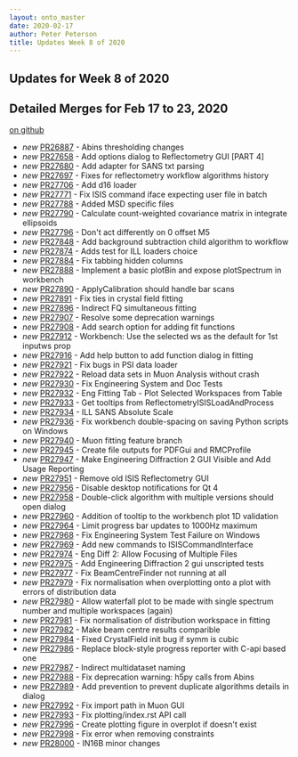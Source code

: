 ```yaml
---
layout: onto_master
date: 2020-02-17
author: Peter Peterson
title: Updates Week 8 of 2020
---
```

Updates for Week 8 of 2020
--------------------------

Detailed Merges for Feb 17 to 23, 2020
--------------------------------------
[on github](https://github.com/mantidproject/mantid/pulls?q=is%3Apr+merged%3A2020-02-18..2020-02-23)

* *new* [PR26887](https://github.com/mantidproject/mantid/pull/26887) - Abins thresholding changes
* *new* [PR27658](https://github.com/mantidproject/mantid/pull/27658) - Add options dialog to Reflectometry GUI [PART 4]
* *new* [PR27680](https://github.com/mantidproject/mantid/pull/27680) - Add adapter for SANS txt parsing
* *new* [PR27697](https://github.com/mantidproject/mantid/pull/27697) - Fixes for reflectometry workflow algorithms history
* *new* [PR27706](https://github.com/mantidproject/mantid/pull/27706) - Add d16 loader
* *new* [PR27771](https://github.com/mantidproject/mantid/pull/27771) - Fix ISIS command iface expecting user file in batch
* *new* [PR27788](https://github.com/mantidproject/mantid/pull/27788) - Added MSD specific files
* *new* [PR27790](https://github.com/mantidproject/mantid/pull/27790) - Calculate count-weighted covariance matrix in integrate ellipsoids
* *new* [PR27796](https://github.com/mantidproject/mantid/pull/27796) - Don't act differently on 0 offset M5
* *new* [PR27848](https://github.com/mantidproject/mantid/pull/27848) - Add background subtraction child algorithm to workflow
* *new* [PR27874](https://github.com/mantidproject/mantid/pull/27874) - Adds test for ILL loaders choice
* *new* [PR27884](https://github.com/mantidproject/mantid/pull/27884) - Fix tabbing hidden columns
* *new* [PR27888](https://github.com/mantidproject/mantid/pull/27888) - Implement a basic plotBin and expose plotSpectrum in workbench
* *new* [PR27890](https://github.com/mantidproject/mantid/pull/27890) - ApplyCalibration should handle bar scans
* *new* [PR27891](https://github.com/mantidproject/mantid/pull/27891) - Fix ties in crystal field fitting
* *new* [PR27896](https://github.com/mantidproject/mantid/pull/27896) - Indirect FQ simultaneous fitting
* *new* [PR27907](https://github.com/mantidproject/mantid/pull/27907) - Resolve some deprecation warnings
* *new* [PR27908](https://github.com/mantidproject/mantid/pull/27908) - Add search option for adding fit functions
* *new* [PR27912](https://github.com/mantidproject/mantid/pull/27912) - Workbench: Use the selected ws as the default for 1st inputws prop
* *new* [PR27916](https://github.com/mantidproject/mantid/pull/27916) - Add help button to add function dialog in fitting
* *new* [PR27921](https://github.com/mantidproject/mantid/pull/27921) - Fix bugs in PSI data loader
* *new* [PR27922](https://github.com/mantidproject/mantid/pull/27922) - Reload data sets in Muon Analysis without crash
* *new* [PR27930](https://github.com/mantidproject/mantid/pull/27930) - Fix Engineering System and Doc Tests
* *new* [PR27932](https://github.com/mantidproject/mantid/pull/27932) - Eng Fitting Tab - Plot Selected Workspaces from Table
* *new* [PR27933](https://github.com/mantidproject/mantid/pull/27933) - Get tooltips from ReflectometryISISLoadAndProcess
* *new* [PR27934](https://github.com/mantidproject/mantid/pull/27934) - ILL SANS Absolute Scale
* *new* [PR27936](https://github.com/mantidproject/mantid/pull/27936) - Fix workbench double-spacing on saving Python scripts on Windows
* *new* [PR27940](https://github.com/mantidproject/mantid/pull/27940) - Muon fitting feature branch
* *new* [PR27945](https://github.com/mantidproject/mantid/pull/27945) - Create file outputs for PDFGui and RMCProfile
* *new* [PR27947](https://github.com/mantidproject/mantid/pull/27947) - Make Engineering Diffraction 2 GUI Visible and Add Usage Reporting
* *new* [PR27951](https://github.com/mantidproject/mantid/pull/27951) - Remove old ISIS Reflectometry GUI
* *new* [PR27956](https://github.com/mantidproject/mantid/pull/27956) - Disable desktop notifications for Qt 4
* *new* [PR27958](https://github.com/mantidproject/mantid/pull/27958) - Double-click algorithm with multiple versions should open dialog
* *new* [PR27960](https://github.com/mantidproject/mantid/pull/27960) - Addition of tooltip to the workbench plot 1D validation
* *new* [PR27964](https://github.com/mantidproject/mantid/pull/27964) - Limit progress bar updates to 1000Hz maximum
* *new* [PR27968](https://github.com/mantidproject/mantid/pull/27968) - Fix Engineering System Test Failure on Windows
* *new* [PR27969](https://github.com/mantidproject/mantid/pull/27969) - Add new commands to ISISCommandInterface
* *new* [PR27974](https://github.com/mantidproject/mantid/pull/27974) - Eng Diff 2: Allow Focusing of Multiple Files
* *new* [PR27975](https://github.com/mantidproject/mantid/pull/27975) - Add Engineering Diffraction 2 gui unscripted tests
* *new* [PR27977](https://github.com/mantidproject/mantid/pull/27977) - Fix BeamCentreFinder not running at all
* *new* [PR27979](https://github.com/mantidproject/mantid/pull/27979) - Fix normalisation when overplotting onto a plot with errors of distribution data
* *new* [PR27980](https://github.com/mantidproject/mantid/pull/27980) - Allow waterfall plot to be made with single spectrum number and multiple workspaces (again)
* *new* [PR27981](https://github.com/mantidproject/mantid/pull/27981) - Fix normalisation of distribution workspace in fitting
* *new* [PR27982](https://github.com/mantidproject/mantid/pull/27982) - Make beam centre results comparible
* *new* [PR27984](https://github.com/mantidproject/mantid/pull/27984) - Fixed CrystalField init bug if symm is cubic
* *new* [PR27986](https://github.com/mantidproject/mantid/pull/27986) - Replace block-style progress reporter with C-api based one
* *new* [PR27987](https://github.com/mantidproject/mantid/pull/27987) - Indirect multidataset naming
* *new* [PR27988](https://github.com/mantidproject/mantid/pull/27988) - Fix deprecation warning: h5py calls from Abins
* *new* [PR27989](https://github.com/mantidproject/mantid/pull/27989) - Add prevention to prevent duplicate algorithms details in dialog
* *new* [PR27992](https://github.com/mantidproject/mantid/pull/27992) - Fix import path in Muon GUI
* *new* [PR27993](https://github.com/mantidproject/mantid/pull/27993) - Fix plotting/index.rst API call
* *new* [PR27996](https://github.com/mantidproject/mantid/pull/27996) - Create plotting figure in overplot if doesn't exist
* *new* [PR27998](https://github.com/mantidproject/mantid/pull/27998) - Fix error when removing constraints
* *new* [PR28000](https://github.com/mantidproject/mantid/pull/28000) - IN16B minor changes
